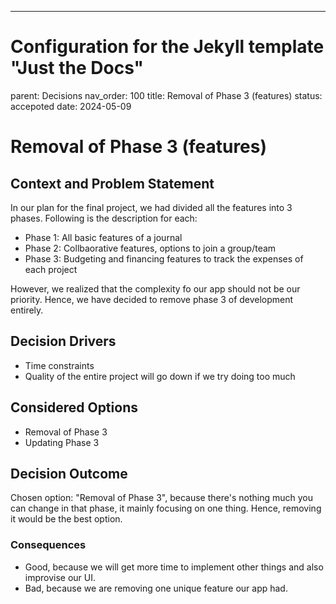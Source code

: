 ---
# Configuration for the Jekyll template "Just the Docs"
parent: Decisions
nav_order: 100
title: Removal of Phase 3 (features)
status: accepoted
date: 2024-05-09


<!-- we need to disable MD025, because we use the different heading "ADR Template" in the homepage (see above) than it is foreseen in the template -->
<!-- markdownlint-disable-next-line MD025 -->
# Removal of Phase 3 (features)

## Context and Problem Statement

In our plan for the final project, we had divided all the features into 3 phases. Following is the description for each:
* Phase 1: All basic features of a journal
* Phase 2: Collbaorative features, options to join a group/team
* Phase 3: Budgeting and financing features to track the expenses of each project

However, we realized that the complexity fo our app should not be our priority. Hence, we have decided to remove phase 3 of development entirely.

<!-- This is an optional element. Feel free to remove. -->
## Decision Drivers

* Time constraints
* Quality of the entire project will go down if we try doing too much

## Considered Options

* Removal of Phase 3
* Updating Phase 3
  

## Decision Outcome

Chosen option: "Removal of Phase 3", because
there's nothing much you can change in that phase, it mainly focusing on one thing. Hence, removing it would be the best option.

<!-- This is an optional element. Feel free to remove. -->
### Consequences

* Good, because we will get more time to implement other things and also improvise our UI.
* Bad, because we are removing one unique feature our app had.


